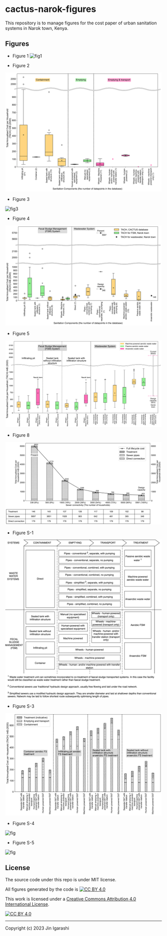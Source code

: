 # cactus-narok-figures

This repository is to manage figures for the cost paper of urban sanitation systems in Narok town, Kenya.

## Figures

- Figure 1
![fig1](./images/Figure1%20fulllifecycle_cost_comparison_global.pdf.png)

- Figure 2

![fig2](./images/Figure2%20fsm_component_compare.pdf.png)

- Figure 3

![fig3](./images/Figure3%20et_tach_against_peopleserved.pdf.png)

- Figure 4

![fig4](./images/Figure4%20component_compare.pdf.png)

- Figure 5

![fig5](./images/Figure5%20fulllifecycle_cost_comparison.pdf.png)

- Figure 8

![fig8](./images/Figure8%20sewer_fulllifecycle_cost.pdf.png)

- Figure S-1

![fig](./images/FigureS-1%20cactus-components.png)

- Figure S-3

![fig](./images/FigureS-3%20fulllifecycle%20cost%20global.pdf.png)

- Figure S-4

![fig](./images/FigureS-4%20serwer_treatment_cost.pdf.png)

- Figure S-5

![fig](./images/FigureS-5%20fsm_e&t_cost.pdf.png)

## License

The source code under this repo is under MIT license.

All figures generated by the code is [![CC BY 4.0][cc-by-shield]][cc-by]

This work is licensed under a [Creative Commons Attribution 4.0 International
License][cc-by].

[![CC BY 4.0][cc-by-image]][cc-by]

[cc-by]: http://creativecommons.org/licenses/by/4.0/
[cc-by-image]: https://i.creativecommons.org/l/by/4.0/88x31.png
[cc-by-shield]: https://img.shields.io/badge/License-CC%20BY%204.0-lightgrey.svg

---
Copyright (c) 2023 Jin Igarashi
